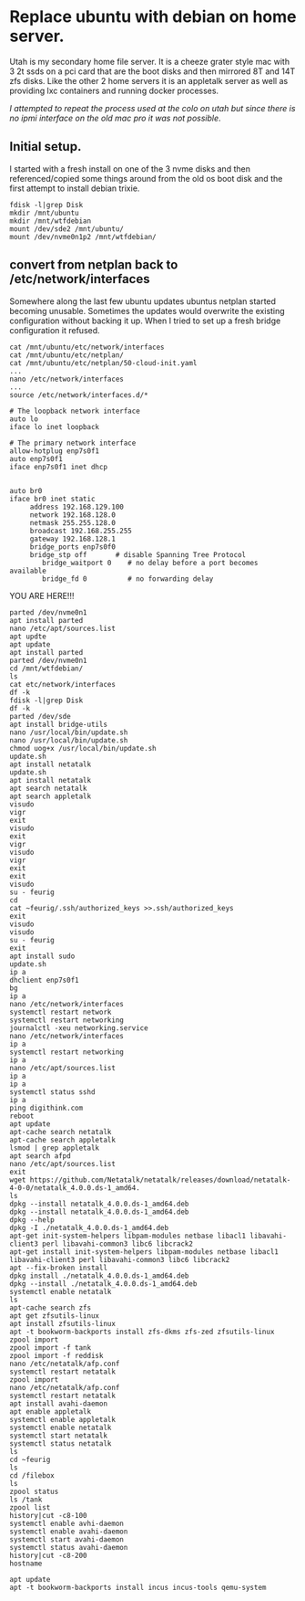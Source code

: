 # Replace ubuntu with debian on home server.

Utah is my secondary home file server. It is a cheeze grater style mac with 3 2t ssds on a pci card that are the boot disks and then mirrored 8T and 14T zfs disks. Like the other 2 home servers it is an appletalk server as well as providing lxc containers and running docker processes. 

*I attempted to repeat the process used at the colo on utah but since there is no ipmi interface on the old mac pro it was not possible*.

## Initial setup.
I started with a fresh install on one of the 3 nvme disks and then referenced/copied some things around from the old os boot disk and the first attempt to install debian trixie. 

```
fdisk -l|grep Disk
mkdir /mnt/ubuntu
mkdir /mnt/wtfdebian
mount /dev/sde2 /mnt/ubuntu/
mount /dev/nvme0n1p2 /mnt/wtfdebian/
```

## convert from netplan back to /etc/network/interfaces

Somewhere along the last few ubuntu updates ubuntus netplan started becoming unusable. Sometimes the updates would overwrite the existing configuration without backing it up. When I tried to set up a fresh bridge configuration it refused. 

```
cat /mnt/ubuntu/etc/network/interfaces
cat /mnt/ubuntu/etc/netplan/
cat /mnt/ubuntu/etc/netplan/50-cloud-init.yaml
...
nano /etc/network/interfaces
...
source /etc/network/interfaces.d/*

# The loopback network interface
auto lo
iface lo inet loopback

# The primary network interface
allow-hotplug enp7s0f1
auto enp7s0f1
iface enp7s0f1 inet dhcp


auto br0
iface br0 inet static
     address 192.168.129.100
     network 192.168.128.0
     netmask 255.255.128.0
     broadcast 192.168.255.255
     gateway 192.168.128.1
     bridge_ports enp7s0f0
     bridge_stp off       # disable Spanning Tree Protocol
        bridge_waitport 0    # no delay before a port becomes available
        bridge_fd 0          # no forwarding delay
```
YOU ARE HERE!!! 
```
parted /dev/nvme0n1
apt install parted
nano /etc/apt/sources.list
apt updte
apt update
apt install parted
parted /dev/nvme0n1
cd /mnt/wtfdebian/
ls
cat etc/network/interfaces
df -k
fdisk -l|grep Disk
df -k
parted /dev/sde
apt install bridge-utils
nano /usr/local/bin/update.sh
nano /usr/local/bin/update.sh
chmod uog+x /usr/local/bin/update.sh
update.sh
apt install netatalk
update.sh
apt install netatalk
apt search netatalk
apt search appletalk
visudo
vigr
exit
visudo
exit
vigr
visudo
vigr
exit
exit
visudo
su - feurig
cd
cat ~feurig/.ssh/authorized_keys >>.ssh/authorized_keys
exit
visudo
visudo
su - feurig
exit
apt install sudo
update.sh
ip a
dhclient enp7s0f1
bg
ip a
nano /etc/network/interfaces
systemctl restart network
systemctl restart networking
journalctl -xeu networking.service
nano /etc/network/interfaces
ip a
systemctl restart networking
ip a
nano /etc/apt/sources.list
ip a
ip a
systemctl status sshd
ip a
ping digithink.com
reboot
apt update
apt-cache search netatalk
apt-cache search appletalk
lsmod | grep appletalk
apt search afpd
nano /etc/apt/sources.list
exit
wget https://github.com/Netatalk/netatalk/releases/download/netatalk-4-0-0/netatalk_4.0.0.ds-1_amd64.
ls
dpkg --install netatalk_4.0.0.ds-1_amd64.deb
dpkg --install netatalk_4.0.0.ds-1_amd64.deb
dpkg --help
dpkg -I ./netatalk_4.0.0.ds-1_amd64.deb
apt-get init-system-helpers libpam-modules netbase libacl1 libavahi-client3 perl libavahi-common3 libc6 libcrack2
apt-get install init-system-helpers libpam-modules netbase libacl1 libavahi-client3 perl libavahi-common3 libc6 libcrack2
apt --fix-broken install
dpkg install ./netatalk_4.0.0.ds-1_amd64.deb
dpkg --install ./netatalk_4.0.0.ds-1_amd64.deb
systemctl enable netatalk
ls
apt-cache search zfs
apt get zfsutils-linux
apt install zfsutils-linux
apt -t bookworm-backports install zfs-dkms zfs-zed zfsutils-linux
zpool import
zpool import -f tank
zpool import -f reddisk
nano /etc/netatalk/afp.conf
systemctl restart netatalk
zpool import
nano /etc/netatalk/afp.conf
systemctl restart netatalk
apt install avahi-daemon
apt enable appletalk
systemctl enable appletalk
systemctl enable netatalk
systemctl start netatalk
systemctl status netatalk
ls
cd ~feurig
ls
cd /filebox
ls
zpool status
ls /tank
zpool list
history|cut -c8-100
systemctl enable avhi-daemon
systemctl enable avahi-daemon
systemctl start avahi-daemon
systemctl status avahi-daemon
history|cut -c8-200
hostname

apt update
apt -t bookworm-backports install incus incus-tools qemu-system
```